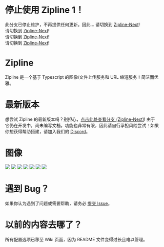 # 停止使用 Zipline 1！
此分支已停止维护，不再提供任何更新。因此...
请切换到 [Zipline-Next](https://github.com/ziplineproject/zipline/tree/next)!<br>
请切换到 [Zipline-Next](https://github.com/ziplineproject/zipline/tree/next)!<br>
请切换到 [Zipline-Next](https://github.com/ziplineproject/zipline/tree/next)!<br>
请切换到 [Zipline-Next](https://github.com/ziplineproject/zipline/tree/next)!<br>
# Zipline

Zipline 是一个基于 Typescript 的图像/文件上传服务和 URL 缩短服务！简洁而优雅。

# 最新版本

想尝试 Zipline 的最新版本吗？别担心，[点击此处查看分支 (Zipline-Next)](https://github.com/ziplineproject/zipline/tree/next)! 由于它仍在开发中，尚未编写文档，功能也非常有限，因此请自行承担风险尝试！如果你想获得帮助搭建，请加入我们的 [Discord](https://discord.gg/PWU8rxy)。

# 图像

![](https://cdn.diced.wtf/u/F1vtRX.png)
![](https://cdn.diced.wtf/u/a5BTaP.png)
![](https://cdn.diced.wtf/u/bdntjm.png)
![](https://cdn.diced.wtf/u/s8ulbP.png)
![](https://cdn.diced.wtf/u/DU7Bbr.png)
![](https://cdn.diced.wtf/u/fQMe1r.png)
![](https://cdn.diced.wtf/u/VTXMbo.png)

# 遇到 Bug？

如果你认为遇到了问题或需要帮助，请务必 [提交 Issue](https://github.com/ziplineproject/zipline/issues)。

# 以前的内容去哪了？

所有配置选项已移至 Wiki 页面，因为 README 文件变得过长且难以管理。